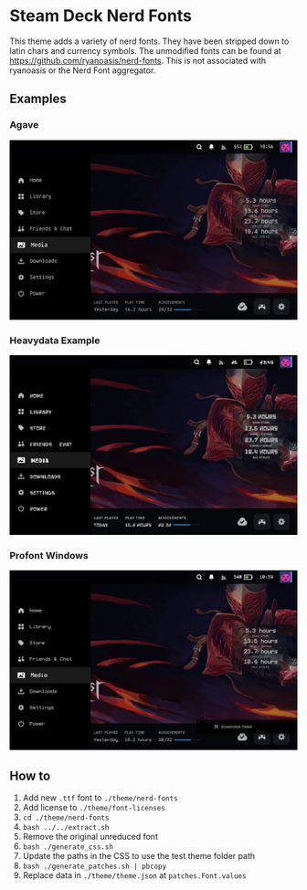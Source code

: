 # Steam Deck Nerd Fonts

This theme adds a variety of nerd fonts. They have been stripped down to 
latin chars and currency symbols. The unmodified fonts can be found at 
https://github.com/ryanoasis/nerd-fonts.  This is not associated with ryanoasis
or the Nerd Font aggregator.


## Examples

### Agave
![](./imgs/agave.png)

### Heavydata Example
![](./imgs/heavydata.png)

### Profont Windows
![](./imgs/profontwindows.png)


## How to
1. Add new `.ttf` font to `./theme/nerd-fonts`
1. Add license to `./theme/font-licenses`
1. `cd ./theme/nerd-fonts`
1. `bash ../../extract.sh`
1. Remove the original unreduced font
1. `bash ./generate_css.sh`
1. Update the paths in the CSS to use the test theme folder path
1. `bash ./generate_patches.sh | pbcopy`
1. Replace data in `./theme/theme.json` at `patches.Font.values`
